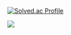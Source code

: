 [![Solved.ac Profile](http://mazassumnida.wtf/api/v2/generate_badge?boj=shorelinesquare)](https://solved.ac/shorelinesquare/)

<img src="https://img.shields.io/badge/Swift-F05138?style=flat-square&logo=Swift&logoColor=white"/>
